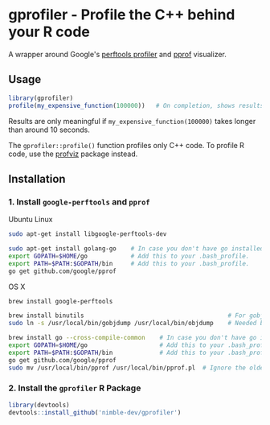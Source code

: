 # gprofiler - Profile the C++ behind your R code

A wrapper around Google's
[perftools profiler](https://github.com/gperftools/gperftools) and
[pprof](https://github.com/google/pprof) visualizer.

## Usage

```r
library(gprofiler)
profile(my_expensive_function(100000))   # On completion, shows results in a web browser.
```

Results are only meaningful if `my_expensive_function(100000)` takes longer than around 10 seconds.

The `gprofiler::profile()` function profiles only C++ code.
To profile R code, use the [profviz](https://rstudio.github.io/profvis/) package instead.

## Installation

### 1. Install `google-perftools` and `pprof`

Ubuntu Linux
```sh
sudo apt-get install libgoogle-perftools-dev

sudo apt-get install golang-go    # In case you don't have go installed.
export GOPATH=$HOME/go            # Add this to your .bash_profile.
export PATH=$PATH:$GOPATH/bin     # Add this to your .bash_profile.
go get github.com/google/pprof
```

OS X
```sh
brew install google-perftools

brew install binutils                                        # For gobjdump.
sudo ln -s /usr/local/bin/gobjdump /usr/local/bin/objdump    # Needed by pprof.

brew install go --cross-compile-common    # In case you don't have go installed.
export GOPATH=$HOME/go                    # Add this to your .bash_profile.
export PATH=$PATH:$GOPATH/bin             # Add this to your .bash_profile.
go get github.com/google/pprof
sudo mv /usr/local/bin/pprof /usr/local/bin/pprof.pl  # Ignore the older pprof.
```

### 2. Install the `gprofiler` R Package

```r
library(devtools)
devtools::install_github('nimble-dev/gprofiler')
```
